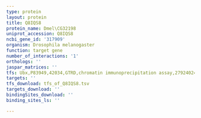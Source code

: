 ```yaml
---
type: protein
layout: protein
title: Q8IQS8
protein_name: Dmel\CG32198
uniprot_accession: Q8IQS8
ncbi_gene_id: '317909'
organism: Drosophila melanogaster
function: target gene
number_of_interactions: '1'
orthologs: ''
jaspar_matrices: ''
tfs: Ubx,P83949,42034,GTRD,chromatin immunoprecipitation assay,27924024%5Buid%5D,No
targets: ''
tfs_download: tfs_of_Q8IQS8.tsv
targets_download: ''
bindingSites_download: ''
binding_sites_ls: ''

---
```

